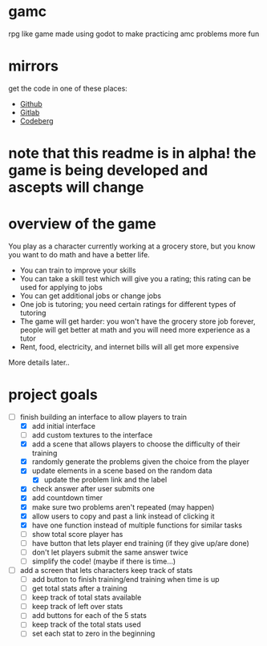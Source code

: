 # gamc

rpg like game made using godot to make practicing amc problems more fun

# mirrors

get the code in one of these places:

- [Github](https://github.com/bkf2020/gamc)
- [Gitlab](https://gitlab.com/bkf2020/gamc)
- [Codeberg](https://codeberg.org/bkf2020/gamc)

# note that this readme is in alpha! the game is being developed and ascepts will change

# overview of the game
You play as a character currently working at a grocery store, but
you know you want to do math and have a better life.

- You can train to improve your skills
- You can take a skill test which will give you a rating; this rating can be used for applying to jobs
- You can get additional jobs or change jobs
- One job is tutoring; you need certain ratings for different types of tutoring
- The game will get harder: you won't have the grocery store job forever, people will get better at math and you will need more experience as a tutor
- Rent, food, electricity, and internet bills will all get more expensive

More details later..

# project goals
- [ ] finish building an interface to allow players to train
	- [x] add initial interface
	- [ ] add custom textures to the interface
	- [x] add a scene that allows players to choose the difficulty of their training
	- [x] randomly generate the problems given the choice from the player
	- [x] update elements in a scene based on the random data
		- [x] update the problem link and the label
	- [x] check answer after user submits one
	- [x] add countdown timer
	- [x] make sure two problems aren't repeated (may happen)
	- [x] allow users to copy and past a link instead of clicking it
	- [x] have one function instead of multiple functions for similar tasks
	- [ ] show total score player has
	- [ ] have button that lets player end training (if they give up/are done)
	- [ ] don't let players submit the same answer twice
	- [ ] simplify the code! (maybe if there is time...)
- [ ] add a screen that lets characters keep track of stats
	- [ ] add button to finish training/end training when time is up
	- [ ] get total stats after a training
	- [ ] keep track of total stats available
	- [ ] keep track of left over stats
	- [ ] add buttons for each of the 5 stats
	- [ ] keep track of the total stats used
	- [ ] set each stat to zero in the beginning
